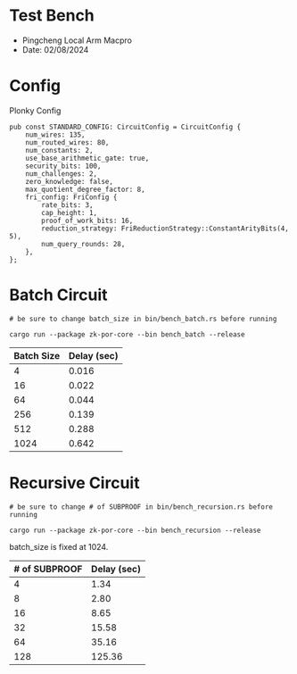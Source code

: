 # Test Bench
* Pingcheng Local Arm Macpro
* Date: 02/08/2024

# Config 
Plonky Config
```
pub const STANDARD_CONFIG: CircuitConfig = CircuitConfig {
    num_wires: 135,
    num_routed_wires: 80,
    num_constants: 2,
    use_base_arithmetic_gate: true,
    security_bits: 100,
    num_challenges: 2,
    zero_knowledge: false,
    max_quotient_degree_factor: 8,
    fri_config: FriConfig {
        rate_bits: 3,
        cap_height: 1,
        proof_of_work_bits: 16,
        reduction_strategy: FriReductionStrategy::ConstantArityBits(4, 5),
        num_query_rounds: 28,
    },
};
```

# Batch Circuit
```
# be sure to change batch_size in bin/bench_batch.rs before running

cargo run --package zk-por-core --bin bench_batch --release
```
| Batch Size  | Delay (sec) |
|---|---|
| 4  | 0.016 |
| 16  | 0.022|
| 64 | 0.044|
| 256 |0.139|
| 512 |0.288|
| 1024 |0.642|

# Recursive Circuit
```
# be sure to change # of SUBPROOF in bin/bench_recursion.rs before running

cargo run --package zk-por-core --bin bench_recursion --release
```
batch_size is fixed at 1024. 

| # of SUBPROOF  | Delay (sec) |
|---|---|
| 4  | 1.34  |
| 8  | 2.80  |
| 16 | 8.65  |
| 32 | 15.58 |
| 64 | 35.16 |
| 128 | 125.36 |
